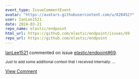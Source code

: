 ```yaml
---
event_type: IssueCommentEvent
avatar: "https://avatars.githubusercontent.com/u/828452?"
user: IanLee1521
date: 2024-03-21
repo_name: elastic/endpoint
html_url: https://github.com/elastic/endpoint/issues/69
repo_url: https://github.com/elastic/endpoint
---
```


<a href='https://github.com/IanLee1521' target='_blank'>IanLee1521</a> commented on issue <a href='https://github.com/elastic/endpoint/issues/69' target='_blank'>elastic/endpoint#69</a>.

<small>Just to add some additional context that I received internally:...</small>

<a href='https://github.com/elastic/endpoint/issues/69' target='_blank'>View Comment</a>